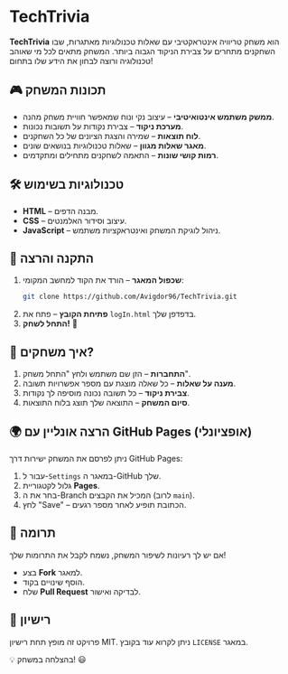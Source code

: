 # TechTrivia

**TechTrivia** הוא משחק טריוויה אינטראקטיבי עם שאלות טכנולוגיות מאתגרות, שבו השחקנים מתחרים על צבירת הניקוד הגבוה ביותר. המשחק מתאים לכל מי שאוהב טכנולוגיה ורוצה לבחון את הידע שלו בתחום!

## 🎮 תכונות המשחק

- **ממשק משתמש אינטואיטיבי** – עיצוב נקי ונוח שמאפשר חוויית משחק מהנה.
- **מערכת ניקוד** – צבירת נקודות על תשובות נכונות.
- **לוח תוצאות** – שמירה והצגת הציונים של כל השחקנים.
- **מאגר שאלות מגוון** – שאלות טכנולוגיות בנושאים שונים.
- **רמות קושי שונות** – התאמה לשחקנים מתחילים ומתקדמים.

## 🛠️ טכנולוגיות בשימוש

- **HTML** – מבנה הדפים.
- **CSS** – עיצוב וסידור האלמנטים.
- **JavaScript** – ניהול לוגיקת המשחק ואינטראקציות משתמש.

## 🚀 התקנה והרצה

1. **שכפול המאגר** – הורד את הקוד למחשב המקומי:
   ```bash
   git clone https://github.com/Avigdor96/TechTrivia.git
   ```
2. **פתיחת הקובץ** – פתח את `logIn.html` בדפדפן שלך.
3. **התחל לשחק!** 🎉

## 🎯 איך משחקים?

1. **התחברות** – הזן שם משתמש ולחץ "התחל משחק".
2. **מענה על שאלות** – כל שאלה מוצגת עם מספר אפשרויות תשובה.
3. **צבירת ניקוד** – כל תשובה נכונה מוסיפה לך נקודות.
4. **סיום המשחק** – התוצאה שלך תוצג בלוח התוצאות.

## 🌍 הרצה אונליין עם GitHub Pages (אופציונלי)

ניתן לפרסם את המשחק ישירות דרך GitHub Pages:
1. עבור ל-`Settings` במאגר ה-GitHub שלך.
2. גלול לקטגוריית **Pages**.
3. בחר את ה-Branch המכיל את הקבצים (לרוב `main`).
4. לחץ "Save" – הכתובת תופיע לאחר מספר רגעים.

## 🤝 תרומה

אם יש לך רעיונות לשיפור המשחק, נשמח לקבל את התרומות שלך!

- בצע **Fork** למאגר.
- הוסף שינויים בקוד.
- שלח **Pull Request** לבדיקה ואישור.

## 📜 רישיון

פרויקט זה מופץ תחת רישיון MIT. ניתן לקרוא עוד בקובץ `LICENSE` במאגר.

💡 בהצלחה במשחק! 😃



